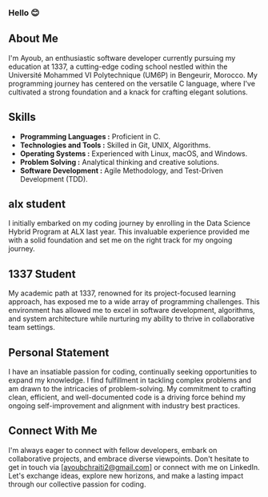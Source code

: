 ### Hello 😊

## About Me

I'm Ayoub, an enthusiastic software developer currently pursuing my education at 1337, a cutting-edge coding school nestled within the Université Mohammed VI Polytechnique (UM6P) in Bengeurir, Morocco. My programming journey has centered on the versatile C language, where I've cultivated a strong foundation and a knack for crafting elegant solutions.

## Skills

- **Programming Languages :** Proficient in C.
- **Technologies and Tools :** Skilled in Git, UNIX, Algorithms.
- **Operating Systems :** Experienced with Linux, macOS, and Windows.
- **Problem Solving :** Analytical thinking and creative solutions.
- **Software Development :** Agile Methodology, and Test-Driven Development (TDD).

## alx student 

I initially embarked on my coding journey by enrolling in the Data Science Hybrid Program at ALX last year. This invaluable experience provided me with a solid foundation and set me on the right track for my ongoing journey.

## 1337 Student

My academic path at 1337, renowned for its project-focused learning approach, has exposed me to a wide array of programming challenges. This environment has allowed me to excel in software development, algorithms, and system architecture while nurturing my ability to thrive in collaborative team settings.

## Personal Statement

I have an insatiable passion for coding, continually seeking opportunities to expand my knowledge. I find fulfillment in tackling complex problems and am drawn to the intricacies of problem-solving. My commitment to crafting clean, efficient, and well-documented code is a driving force behind my ongoing self-improvement and alignment with industry best practices.

## Connect With Me

I'm always eager to connect with fellow developers, embark on collaborative projects, and embrace diverse viewpoints. Don't hesitate to get in touch via [ayoubchraiti2@gmail.com] or connect with me on LinkedIn. Let's exchange ideas, explore new horizons, and make a lasting impact through our collective passion for coding.
